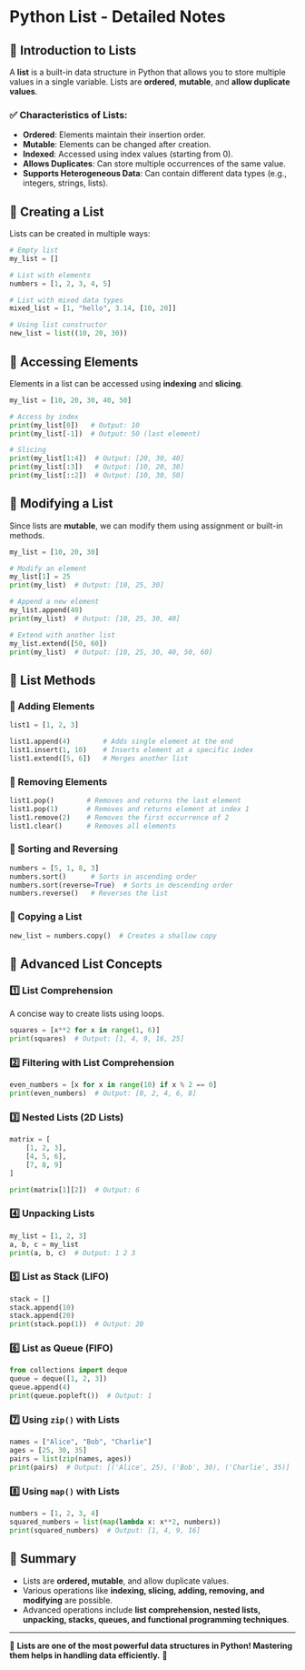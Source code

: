 # Python List - Detailed Notes

## 📌 Introduction to Lists
A **list** is a built-in data structure in Python that allows you to store multiple values in a single variable. Lists are **ordered**, **mutable**, and **allow duplicate values**.

### ✅ Characteristics of Lists:
- **Ordered**: Elements maintain their insertion order.
- **Mutable**: Elements can be changed after creation.
- **Indexed**: Accessed using index values (starting from 0).
- **Allows Duplicates**: Can store multiple occurrences of the same value.
- **Supports Heterogeneous Data**: Can contain different data types (e.g., integers, strings, lists).

## 📌 Creating a List
Lists can be created in multiple ways:

```python
# Empty list
my_list = []

# List with elements
numbers = [1, 2, 3, 4, 5]

# List with mixed data types
mixed_list = [1, "hello", 3.14, [10, 20]]

# Using list constructor
new_list = list((10, 20, 30))
```

## 📌 Accessing Elements
Elements in a list can be accessed using **indexing** and **slicing**.

```python
my_list = [10, 20, 30, 40, 50]

# Access by index
print(my_list[0])   # Output: 10
print(my_list[-1])  # Output: 50 (last element)

# Slicing
print(my_list[1:4])  # Output: [20, 30, 40]
print(my_list[:3])   # Output: [10, 20, 30]
print(my_list[::2])  # Output: [10, 30, 50]
```

## 📌 Modifying a List
Since lists are **mutable**, we can modify them using assignment or built-in methods.

```python
my_list = [10, 20, 30]

# Modify an element
my_list[1] = 25
print(my_list)  # Output: [10, 25, 30]

# Append a new element
my_list.append(40)
print(my_list)  # Output: [10, 25, 30, 40]

# Extend with another list
my_list.extend([50, 60])
print(my_list)  # Output: [10, 25, 30, 40, 50, 60]
```

## 📌 List Methods
### 🔹 Adding Elements
```python
list1 = [1, 2, 3]

list1.append(4)        # Adds single element at the end
list1.insert(1, 10)    # Inserts element at a specific index
list1.extend([5, 6])   # Merges another list
```

### 🔹 Removing Elements
```python
list1.pop()        # Removes and returns the last element
list1.pop(1)       # Removes and returns element at index 1
list1.remove(2)    # Removes the first occurrence of 2
list1.clear()      # Removes all elements
```

### 🔹 Sorting and Reversing
```python
numbers = [5, 1, 8, 3]
numbers.sort()      # Sorts in ascending order
numbers.sort(reverse=True)  # Sorts in descending order
numbers.reverse()   # Reverses the list
```

### 🔹 Copying a List
```python
new_list = numbers.copy()  # Creates a shallow copy
```

## 📌 Advanced List Concepts

### 1️⃣ **List Comprehension**
A concise way to create lists using loops.

```python
squares = [x**2 for x in range(1, 6)]
print(squares)  # Output: [1, 4, 9, 16, 25]
```

### 2️⃣ **Filtering with List Comprehension**
```python
even_numbers = [x for x in range(10) if x % 2 == 0]
print(even_numbers)  # Output: [0, 2, 4, 6, 8]
```

### 3️⃣ **Nested Lists (2D Lists)**
```python
matrix = [
    [1, 2, 3],
    [4, 5, 6],
    [7, 8, 9]
]

print(matrix[1][2])  # Output: 6
```

### 4️⃣ **Unpacking Lists**
```python
my_list = [1, 2, 3]
a, b, c = my_list
print(a, b, c)  # Output: 1 2 3
```

### 5️⃣ **List as Stack (LIFO)**
```python
stack = []
stack.append(10)
stack.append(20)
print(stack.pop(1))  # Output: 20
```

### 6️⃣ **List as Queue (FIFO)**
```python
from collections import deque
queue = deque([1, 2, 3])
queue.append(4)
print(queue.popleft())  # Output: 1
```

### 7️⃣ **Using `zip()` with Lists**
```python
names = ["Alice", "Bob", "Charlie"]
ages = [25, 30, 35]
pairs = list(zip(names, ages))
print(pairs)  # Output: [('Alice', 25), ('Bob', 30), ('Charlie', 35)]
```

### 8️⃣ **Using `map()` with Lists**
```python
numbers = [1, 2, 3, 4]
squared_numbers = list(map(lambda x: x**2, numbers))
print(squared_numbers)  # Output: [1, 4, 9, 16]
```

## 📌 Summary
- Lists are **ordered, mutable**, and allow duplicate values.
- Various operations like **indexing, slicing, adding, removing, and modifying** are possible.
- Advanced operations include **list comprehension, nested lists, unpacking, stacks, queues, and functional programming techniques**.

---
🎯 **Lists are one of the most powerful data structures in Python! Mastering them helps in handling data efficiently.** 🚀

